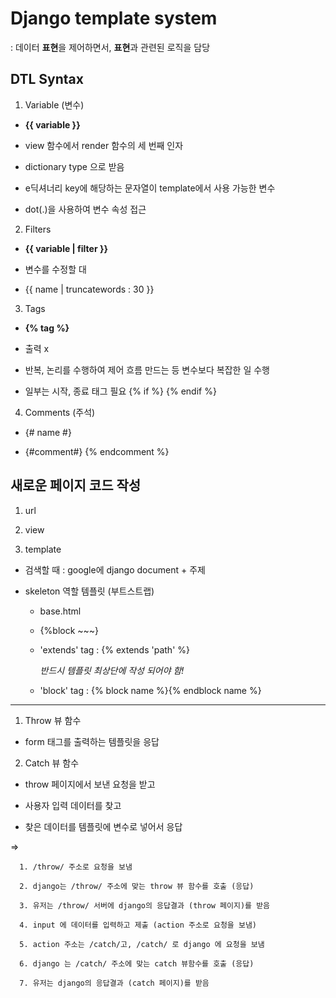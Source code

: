 # Django template system

: 데이터 **표현**을 제어하면서, **표현**과 관련된 로직을 담당

## DTL Syntax

1. Variable (변수)

  - **{{ variable }}**

  - view 함수에서 render 함수의 세 번째 인자

  - dictionary type 으로 받음

  - e딕셔너리 key에 해당하는 문자열이 template에서 사용 가능한 변수

  - dot(.)을 사용하여 변수 속성 접근

2. Filters

  - **{{ variable | filter }}**

  - 변수를 수정할 대

  - {{ name | truncatewords : 30 }}

3. Tags

  - **{% tag %}**

  - 출력 x

  - 반복, 논리를 수행하여 제어 흐름 만드는 등 변수보다 복잡한 일 수행

  - 일부는 시작, 종료 태그 필요 {% if %} {% endif %}

4. Comments (주석)

  - {# name #}

  - {#comment#} {% endcomment %}

## 새로운 페이지 코드 작성

1. url

2. view

3. template

- 검색할 때 : google에 django document + 주제 

- skeleton 역할 템플릿 (부트스트랩)

  - base.html

  - {%block ~~~}

  - 'extends' tag : {% extends 'path' %}

    *반드시 템플릿 최상단에 작성 되어야 함!*

  - 'block' tag : {% block name %}{% endblock name %}

---

1. Throw 뷰 함수

  - form 태그를 출력하는 템플릿을 응답

2. Catch 뷰 함수

  - throw 페이지에서 보낸 요청을 받고

  - 사용자 입력 데이터를 찾고

  - 찾은 데이터를 템플릿에 변수로 넣어서 응답 

=>

      1. /throw/ 주소로 요청을 보냄

      2. django는 /throw/ 주소에 맞는 throw 뷰 함수를 호출 (응답)

      3. 유저는 /throw/ 서버에 django의 응답결과 (throw 페이지)를 받음

      4. input 에 데이터를 입력하고 제출 (action 주소로 요청을 보냄)

      5. action 주소는 /catch/고, /catch/ 로 django 에 요청을 보냄

      6. django 는 /catch/ 주소에 맞는 catch 뷰함수를 호출 (응답)

      7. 유저는 django의 응답결과 (catch 페이지)를 받음